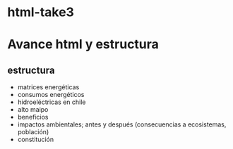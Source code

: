 # html-take3
# Avance html y estructura
## estructura
* matrices energéticas 
* consumos energéticos 
* hidroeléctricas en chile
* alto maipo 
* beneficios
* impactos ambientales; antes y después (consecuencias a ecosistemas, población)
* constitución
